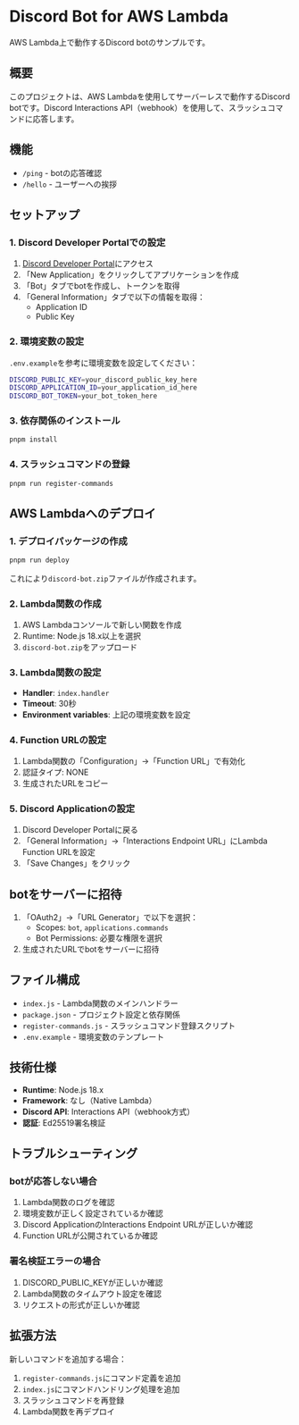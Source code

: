 # Discord Bot for AWS Lambda

AWS Lambda上で動作するDiscord botのサンプルです。

## 概要

このプロジェクトは、AWS Lambdaを使用してサーバーレスで動作するDiscord botです。Discord Interactions API（webhook）を使用して、スラッシュコマンドに応答します。

## 機能

- `/ping` - botの応答確認
- `/hello` - ユーザーへの挨拶

## セットアップ

### 1. Discord Developer Portalでの設定

1. [Discord Developer Portal](https://discord.com/developers/applications)にアクセス
2. 「New Application」をクリックしてアプリケーションを作成
3. 「Bot」タブでbotを作成し、トークンを取得
4. 「General Information」タブで以下の情報を取得：
   - Application ID
   - Public Key

### 2. 環境変数の設定

`.env.example`を参考に環境変数を設定してください：

```bash
DISCORD_PUBLIC_KEY=your_discord_public_key_here
DISCORD_APPLICATION_ID=your_application_id_here
DISCORD_BOT_TOKEN=your_bot_token_here
```

### 3. 依存関係のインストール

```bash
pnpm install
```

### 4. スラッシュコマンドの登録

```bash
pnpm run register-commands
```

## AWS Lambdaへのデプロイ

### 1. デプロイパッケージの作成

```bash
pnpm run deploy
```

これにより`discord-bot.zip`ファイルが作成されます。

### 2. Lambda関数の作成

1. AWS Lambdaコンソールで新しい関数を作成
2. Runtime: Node.js 18.x以上を選択
3. `discord-bot.zip`をアップロード

### 3. Lambda関数の設定

- **Handler**: `index.handler`
- **Timeout**: 30秒
- **Environment variables**: 上記の環境変数を設定

### 4. Function URLの設定

1. Lambda関数の「Configuration」→「Function URL」で有効化
2. 認証タイプ: NONE
3. 生成されたURLをコピー

### 5. Discord Applicationの設定

1. Discord Developer Portalに戻る
2. 「General Information」→「Interactions Endpoint URL」にLambda Function URLを設定
3. 「Save Changes」をクリック

## botをサーバーに招待

1. 「OAuth2」→「URL Generator」で以下を選択：
   - Scopes: `bot`, `applications.commands`
   - Bot Permissions: 必要な権限を選択
2. 生成されたURLでbotをサーバーに招待

## ファイル構成

- `index.js` - Lambda関数のメインハンドラー
- `package.json` - プロジェクト設定と依存関係
- `register-commands.js` - スラッシュコマンド登録スクリプト
- `.env.example` - 環境変数のテンプレート

## 技術仕様

- **Runtime**: Node.js 18.x
- **Framework**: なし（Native Lambda）
- **Discord API**: Interactions API（webhook方式）
- **認証**: Ed25519署名検証

## トラブルシューティング

### botが応答しない場合

1. Lambda関数のログを確認
2. 環境変数が正しく設定されているか確認
3. Discord ApplicationのInteractions Endpoint URLが正しいか確認
4. Function URLが公開されているか確認

### 署名検証エラーの場合

1. DISCORD_PUBLIC_KEYが正しいか確認
2. Lambda関数のタイムアウト設定を確認
3. リクエストの形式が正しいか確認

## 拡張方法

新しいコマンドを追加する場合：

1. `register-commands.js`にコマンド定義を追加
2. `index.js`にコマンドハンドリング処理を追加
3. スラッシュコマンドを再登録
4. Lambda関数を再デプロイ

